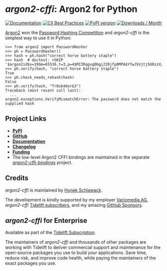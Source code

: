# *argon2-cffi*: Argon2 for Python

[![Documentation](https://img.shields.io/badge/Docs-Read%20The%20Docs-black)](https://argon2-cffi.readthedocs.io/)
[![CII Best Practices](https://bestpractices.coreinfrastructure.org/projects/6671/badge)](https://bestpractices.coreinfrastructure.org/projects/6671)
[![PyPI version](https://img.shields.io/pypi/v/argon2-cffi)](https://pypi.org/project/argon2-cffi/)
[![Downloads / Month](https://static.pepy.tech/personalized-badge/argon2-cffi?period=month&units=international_system&left_color=grey&right_color=blue&left_text=Downloads%20/%20Month)](https://pepy.tech/project/argon2-cffi)

<!-- begin short -->
<!-- begin pypi -->

[Argon2](https://github.com/p-h-c/phc-winner-argon2) won the [Password Hashing Competition](https://www.password-hashing.net/) and *argon2-cffi* is the simplest way to use it in Python:

```pycon
>>> from argon2 import PasswordHasher
>>> ph = PasswordHasher()
>>> hash = ph.hash("correct horse battery staple")
>>> hash  # doctest: +SKIP
'$argon2id$v=19$m=65536,t=3,p=4$MIIRqgvgQbgj220jfp0MPA$YfwJSVjtjSU0zzV/P3S9nnQ/USre2wvJMjfCIjrTQbg'
>>> ph.verify(hash, "correct horse battery staple")
True
>>> ph.check_needs_rehash(hash)
False
>>> ph.verify(hash, "Tr0ub4dor&3")
Traceback (most recent call last):
  ...
argon2.exceptions.VerifyMismatchError: The password does not match the supplied hash

```
<!-- end short -->

## Project Links

- [**PyPI**](https://pypi.org/project/argon2-cffi/)
- [**GitHub**](https://github.com/hynek/argon2-cffi)
- [**Documentation**](https://argon2-cffi.readthedocs.io/)
- [**Changelog**](https://github.com/hynek/argon2-cffi/blob/main/CHANGELOG.md)
- [**Funding**](https://hynek.me/say-thanks/)
- The low-level Argon2 CFFI bindings are maintained in the separate [*argon2-cffi-bindings*](https://github.com/hynek/argon2-cffi-bindings) project.

<!-- end pypi -->

## Credits

*argon2-cffi* is maintained by [Hynek Schlawack](https://hynek.me/).

The development is kindly supported by my employer [Variomedia AG](https://www.variomedia.de/), *argon2-cffi* [Tidelift subscribers](https://tidelift.com/?utm_source=lifter&utm_medium=referral&utm_campaign=hynek), and my amazing [GitHub Sponsors](https://github.com/sponsors/hynek).


## *argon2-cffi* for Enterprise

Available as part of the [Tidelift Subscription](https://tidelift.com/?utm_source=lifter&utm_medium=referral&utm_campaign=hynek).

The maintainers of *argon2-cffi* and thousands of other packages are working with Tidelift to deliver commercial support and maintenance for the open-source packages you use to build your applications.
Save time, reduce risk, and improve code health, while paying the maintainers of the exact packages you use.
